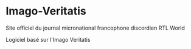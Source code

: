 # Imago-Veritatis
Site officiel du journal micronational francophone discordien RTL World

Logiciel basé sur l'Imago Veritatis
